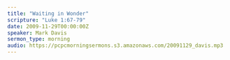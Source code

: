 ```yaml
---
title: "Waiting in Wonder"
scripture: "Luke 1:67-79"
date: 2009-11-29T00:00:00Z
speaker: Mark Davis
sermon_type: morning
audio: https://pcpcmorningsermons.s3.amazonaws.com/20091129_davis.mp3 
---
```



